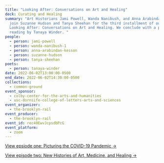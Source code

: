 ```yaml
---
title: "Looking After: Conversations on Art and Healing"
deck: Curating and Healing
summary: "Art Historians Jami Powell, Wanda Nanibush, and Anna Arabindan-Kesson
  join Suzanne Hudson and Tanya Sheehan for the third installment of our series
  Looking After: Conversations on Art and Healing. We conclude with a poetry
  reading by Tanaya Winder. "
people:
  - person: jami-powell
  - person: wanda-nanibush-1
  - person: anna-arabindan-kesson
  - person: suzanne-hudson
  - person: tanya-sheehan
poets:
  - person: tanaya-winder
date: 2022-06-02T13:00:00-0500
end_date: 2022-06-02T14:30:00-0500
collections:
  - common-ground
event_sponsor:
  - colby-center-for-the-arts-and-humanities
  - usc-dornsife-college-of-letters-arts-and-sciences
event_organizer:
  - the-brooklyn-rail
event_producer:
  - the-brooklyn-rail
event_id: rec40EwvJcpsdbPcG
event_platform:
  - zoom
---
```

[View epsiode one: Picturing the COVID-19 Pandemic → ](https://brooklynrail.org/events/2022/02/03/looking-after-conversations-on-art-and-healing/)

[View episode two: New Histories of Art, Medicine, and Healing → ](https://brooklynrail.org/events/2022/03/03/looking-after-conversations-on-art-and-healing/)
